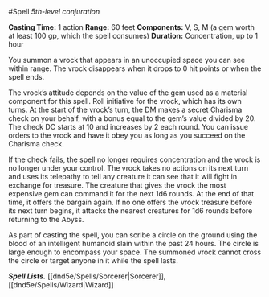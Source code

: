 #Spell
*5th-level conjuration*

**Casting Time:** 1 action
**Range:** 60 feet
**Components:** V, S, M (a gem worth at least 100 gp, which the spell consumes)
**Duration:** Concentration, up to 1 hour

You summon a vrock that appears in an unoccupied space you can see within range. The vrock disappears when it drops to 0 hit points or when the spell ends.

The vrock’s attitude depends on the value of the gem used as a material component for this spell. Roll initiative for the vrock, which has its own turns. At the start of the vrock’s turn, the DM makes a secret Charisma check on your behalf, with a bonus equal to the gem’s value divided by 20. The check DC starts at 10 and increases by 2 each round. You can issue orders to the vrock and have it obey you as long as you succeed on the Charisma check.

If the check fails, the spell no longer requires concentration and the vrock is no longer under your control. The vrock takes no actions on its next turn and uses its telepathy to tell any creature it can see that it will fight in exchange for treasure. The creature that gives the vrock the most expensive gem can command it for the next 1d6 rounds. At the end of that time, it offers the bargain again. If no one offers the vrock treasure before its next turn begins, it attacks the nearest creatures for 1d6 rounds before returning to the Abyss.

As part of casting the spell, you can scribe a circle on the ground using the blood of an intelligent humanoid slain within the past 24 hours. The circle is large enough to encompass your space. The summoned vrock cannot cross the circle or target anyone in it while the spell lasts.

***Spell Lists.*** [[dnd5e/Spells/Sorcerer\|Sorcerer]], [[dnd5e/Spells/Wizard\|Wizard]]
